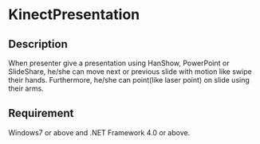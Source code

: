 KinectPresentation
======================================================

Description
-----------
When presenter give a presentation using HanShow, PowerPoint or SlideShare,
he/she can move next or previous slide with motion like swipe their hands.
Furthermore, he/she can point(like laser point) on slide using their arms.

Requirement
-----------
Windows7 or above and .NET Framework 4.0 or above.
